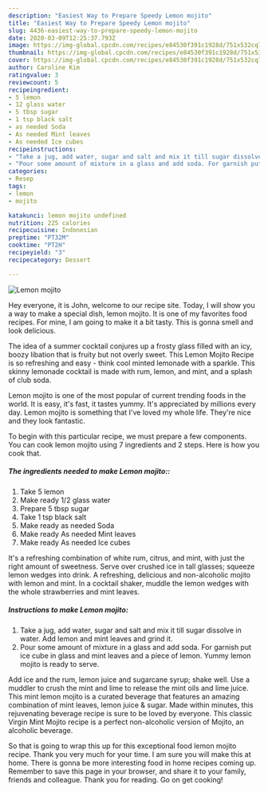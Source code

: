 ```yaml
---
description: "Easiest Way to Prepare Speedy Lemon mojito"
title: "Easiest Way to Prepare Speedy Lemon mojito"
slug: 4436-easiest-way-to-prepare-speedy-lemon-mojito
date: 2020-03-09T12:25:37.793Z
image: https://img-global.cpcdn.com/recipes/e84530f391c1928d/751x532cq70/lemon-mojito-recipe-main-photo.jpg
thumbnail: https://img-global.cpcdn.com/recipes/e84530f391c1928d/751x532cq70/lemon-mojito-recipe-main-photo.jpg
cover: https://img-global.cpcdn.com/recipes/e84530f391c1928d/751x532cq70/lemon-mojito-recipe-main-photo.jpg
author: Caroline Kim
ratingvalue: 3
reviewcount: 5
recipeingredient:
- 5 lemon
- 12 glass water
- 5 tbsp sugar
- 1 tsp black salt
- as needed Soda
- As needed Mint leaves
- As needed Ice cubes
recipeinstructions:
- "Take a jug, add water, sugar and salt and mix it till sugar dissolve in water. Add lemon and mint leaves and grind it."
- "Pour some amount of mixture in a glass and add soda. For garnish put ice cube in glass and mint leaves and a piece of lemon. Yummy lemon mojito is ready to serve."
categories:
- Resep
tags:
- lemon
- mojito

katakunci: lemon mojito undefined
nutrition: 225 calories
recipecuisine: Indonesian
preptime: "PT32M"
cooktime: "PT2H"
recipeyield: "3"
recipecategory: Dessert

---
```



![Lemon mojito](https://img-global.cpcdn.com/recipes/e84530f391c1928d/751x532cq70/lemon-mojito-recipe-main-photo.jpg)

Hey everyone, it is John, welcome to our recipe site. Today, I will show you a way to make a special dish, lemon mojito. It is one of my favorites food recipes. For mine, I am going to make it a bit tasty. This is gonna smell and look delicious.

The idea of a summer cocktail conjures up a frosty glass filled with an icy, boozy libation that is fruity but not overly sweet. This Lemon Mojito Recipe is so refreshing and easy - think cool minted lemonade with a sparkle. This skinny lemonade cocktail is made with rum, lemon, and mint, and a splash of club soda.

Lemon mojito is one of the most popular of current trending foods in the world. It is easy, it's fast, it tastes yummy. It's appreciated by millions every day. Lemon mojito is something that I've loved my whole life. They're nice and they look fantastic.


To begin with this particular recipe, we must prepare a few components. You can cook lemon mojito using 7 ingredients and 2 steps. Here is how you cook that.

##### The ingredients needed to make Lemon mojito::

1. Take 5 lemon
1. Make ready 1/2 glass water
1. Prepare 5 tbsp sugar
1. Take 1 tsp black salt
1. Make ready as needed Soda
1. Make ready As needed Mint leaves
1. Make ready As needed Ice cubes


It&#39;s a refreshing combination of white rum, citrus, and mint, with just the right amount of sweetness. Serve over crushed ice in tall glasses; squeeze lemon wedges into drink. A refreshing, delicious and non-alcoholic mojito with lemon and mint. In a cocktail shaker, muddle the lemon wedges with the whole strawberries and mint leaves. 

##### Instructions to make Lemon mojito:

1. Take a jug, add water, sugar and salt and mix it till sugar dissolve in water. Add lemon and mint leaves and grind it.
1. Pour some amount of mixture in a glass and add soda. For garnish put ice cube in glass and mint leaves and a piece of lemon. Yummy lemon mojito is ready to serve.


Add ice and the rum, lemon juice and sugarcane syrup; shake well. Use a muddler to crush the mint and lime to release the mint oils and lime juice. This mint lemon mojito is a curated beverage that features an amazing combination of mint leaves, lemon juice &amp; sugar. Made within minutes, this rejuvenating beverage recipe is sure to be loved by everyone. This classic Virgin Mint Mojito recipe is a perfect non-alcoholic version of Mojito, an alcoholic beverage. 

So that is going to wrap this up for this exceptional food lemon mojito recipe. Thank you very much for your time. I am sure you will make this at home. There is gonna be more interesting food in home recipes coming up. Remember to save this page in your browser, and share it to your family, friends and colleague. Thank you for reading. Go on get cooking!
